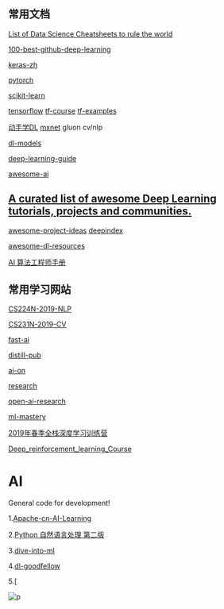 ## 常用文档

[List of Data Science Cheatsheets to rule the world](https://github.com/FavioVazquez/ds-cheatsheets)

[100-best-github-deep-learning](https://meta-guide.com/software-meta-guide/100-best-github-deep-learning)

[keras-zh](https://keras.io/zh/)

[pytorch](https://pytorch.apachecn.org/docs/1.0/#/)

[scikit-learn](https://sklearn.apachecn.org/)

[tensorflow](https://tensorflow.juejin.im/get_started/)  [tf-course](https://github.com/machinelearningmindset/TensorFlow-Course) [tf-examples](https://github.com/aymericdamien/TensorFlow-Examples)

[动手学DL](https://zh.gluon.ai/index.html) [mxnet](http://mxnet.incubator.apache.org/)  gluon cv/nlp

[dl-models](https://github.com/rasbt/deeplearning-models)

[deep-learning-guide](https://github.com/sannykim/deep-learning-guide)

[awesome-ai](https://github.com/owainlewis/awesome-artificial-intelligence)

## [A curated list of awesome Deep Learning tutorials, projects and communities.](https://github.com/ChristosChristofidis/awesome-deep-learning)

[awesome-project-ideas](https://github.com/NirantK/awesome-project-ideas)   [deepindex](https://deepindex.org/)

[awesome-dl-resources](https://github.com/endymecy/awesome-deeplearning-resources)

[AI 算法工程师手册](http://www.huaxiaozhuan.com/)

## 常用学习网站

[CS224N-2019-NLP](https://github.com/zhanlaoban/CS224N-Stanford-Winter-2019/)

[CS231N-2019-CV](http://cs231n.github.io/)

[fast-ai](https://course.fast.ai/)

[distill-pub](https://distill.pub/)

[ai-on](https://ai-on.org/)

[research](http://ruder.io/requests-for-research/)

[open-ai-research](https://openai.com/blog/requests-for-research-2/)

[ml-mastery](https://machinelearningmastery.com/)

[2019年春季全栈深度学习训练营](https://fullstackdeeplearning.com/)

[Deep_reinforcement_learning_Course](https://simoninithomas.github.io/Deep_reinforcement_learning_Course/)

# AI
General code for development!

1.[Apache-cn-AI-Learning](https://github.com/apachecn/AiLearning)

2.[Python 自然语言处理 第二版](https://usyiyi.github.io/nlp-py-2e-zh/)

3.[dive-into-ml](https://github.com/hangtwenty/dive-into-machine-learning)

4.[dl-goodfellow](https://github.com/exacity/deeplearningbook-chinese)

5.[



![p](https://img2018.cnblogs.com/blog/1011838/201812/1011838-20181220213410538-162102529.png)


